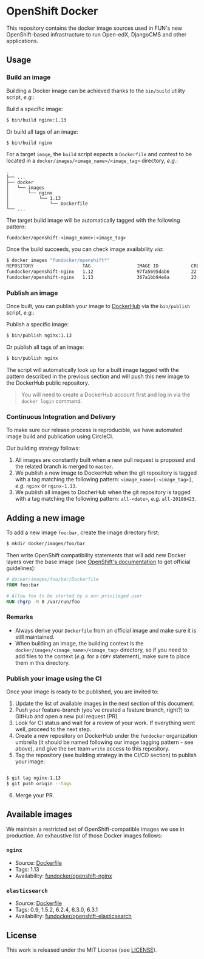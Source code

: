 # OpenShift Docker

This repository contains the docker image sources used in FUN's new
OpenShift-based infrastructure to run Open-edX, DjangoCMS and other
applications.

## Usage

### Build an image

Building a Docker image can be achieved thanks to the `bin/build`
utility script, _e.g._:

Build a specific image:

```bash
$ bin/build nginx:1.13
```

Or build all tags of an image:

```bash
$ bin/build nginx
```

For a target `image`, the `build` script expects a `Dockerfile` and context to
be located in a `docker/images/<image_name>/<image_tag>` directory, _e.g._:

```
.
├── ...
├── docker
│   └── images
│       └── nginx
│           └── 1.13
│               └── Dockerfile
└── ...
```

The target build image will be automatically tagged with the following pattern:

```
fundocker/openshift-<image_name>:<image_tag>
```

Once the build succeeds, you can check image availability _via_:

```bash
$ docker images "fundocker/openshift*"
REPOSITORY                  TAG                 IMAGE ID            CREATED             SIZE
fundocker/openshift-nginx   1.12                97fa5695dab6        22 hours ago        108MB
fundocker/openshift-nginx   1.13                367a1bb94e8a        23 hours ago        109MB
```

### Publish an image

Once built, you can publish your image to [DockerHub](https://hub.docker.com)
via the `bin/publish` script, _e.g._:

Publish a specific image:

```bash
$ bin/publish nginx:1.13
```

Or publish all tags of an image:

```bash
$ bin/publish nginx
```

The script will automatically look up for a built image tagged with the pattern
described in the previous section and will push this new image to the DockerHub
public repository.

> You will need to create a DockerHub account first and log in via the `docker
> login` command.

### Continuous Integration and Delivery

To make sure our release process is reproducible, we have automated image build
and publication using CircleCI.

Our building strategy follows:

1. All images are constantly built when a new pull request is proposed and the
   related branch is merged to `master`.
2. We publish a new image to DockerHub when the git repository is tagged with a
   tag matching the following pattern: `<image_name>[-<image_tag>]`, _e.g._
   `nginx` or `nginx-1.13`.
3. We publish all images to DocherHub when the git repository is tagged with a
   tag matching the following pattern: `all-<date>`, _e.g._ `all-20180423`.

## Adding a new image

To add a new image `foo:bar`, create the image directory first:

```bash
$ mkdir docker/images/foo/bar
```

Then write OpenShift compatibility statements that will add new Docker layers
over the base image (see [OpenShift's
documentation](https://docs.openshift.com/enterprise/3.0/creating_images/guidelines.html#openshift-specific-guidelines)
to get official guidelines):

```Dockerfile
# docker/images/foo/bar/Dockerfile
FROM foo:bar

# Allow foo to be started by a non privileged user
RUN chgrp -R 0 /var/run/foo
```

### Remarks

* Always derive your `Dockerfile` from an official image and make sure it is
  still maintained.
* When building an image, the building context is the `docker/images/<image_name>/<image_tag>`
  directory, so if you need to add files to the context (_e.g._ for a `COPY`
  statement), make sure to place them in this directory.

### Publish your image using the CI

Once your image is ready to be published, you are invited to:

1. Update the list of available images in the next section of this document.
2. Push your feature-branch (you've created a feature branch, right?) to GitHub
   and open a new pull request (PR).
3. Look for CI status and wait for a review of your work. If everything went
   well, proceed to the next step.
4. Create a new repository on DockerHub under the `fundocker` organization
   umbrella (it should be named following our image tagging pattern - see
   above), and give the `bot` team `write` access to this repository.
5. Tag the repository (see building strategy in the CI/CD section) to publish
   your image:

```bash

$ git tag nginx-1.13
$ git push origin --tags
```

6. Merge your PR.

## Available images

We maintain a restricted set of OpenShift-compatible images we use in
production. An exhaustive list of those Docker images follows:

### `nginx`

* Source: [Dockerfile](./docker/images/nginx)
* Tags: 1.13
* Availability:
  [fundocker/openshift-nginx](https://hub.docker.com/r/fundocker/openshift-nginx/)

### `elasticsearch`

* Source: [Dockerfile](./docker/images/elasticsearch)
* Tags: 0.9, 1.5.2, 6.2.4, 6.3.0, 6.3.1
* Availability:
  [fundocker/openshift-elasticsearch](https://hub.docker.com/r/fundocker/openshift-elasticsearch/)

## License

This work is released under the MIT License (see [LICENSE](./LICENSE)).
